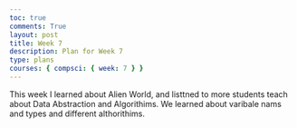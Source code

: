 ```yaml
---
toc: true
comments: True
layout: post
title: Week 7
description: Plan for Week 7
type: plans
courses: { compsci: { week: 7 } }
---
```


This week I learned about Alien World, and listtned to more students teach about Data Abstraction and Algorithims. We learned about varibale nams and types and different althorithims.
